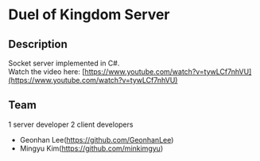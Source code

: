 # Duel of Kingdom Server

## Description
Socket server implemented in C#.  
Watch the video here: [https://www.youtube.com/watch?v=tywLCf7nhVU](https://www.youtube.com/watch?v=tywLCf7nhVU)

## Team
1 server developer
2 client developers
- Geonhan Lee(https://github.com/GeonhanLee)
- Mingyu Kim(https://github.com/minkimgyu)
